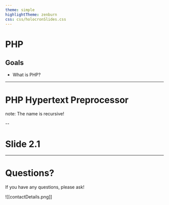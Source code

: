 ```yaml
---
theme: simple
highlightTheme: zenburn
css: css/holocronSlides.css
---
```


# PHP

## Goals
- What is PHP?

---

# PHP Hypertext Preprocessor

note:
The name is recursive!

--

# Slide 2.1


---

# Questions?

If you have any questions, please ask!

![[contactDetails.png]]